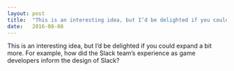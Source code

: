 ```yaml
---
layout:	post
title:	"This is an interesting idea, but I’d be delighted if you could expand a bit more."
date:	2016-08-08
---
```


  This is an interesting idea, but I’d be delighted if you could expand a bit more. For example, how did the Slack team’s experience as game developers inform the design of Slack?

  